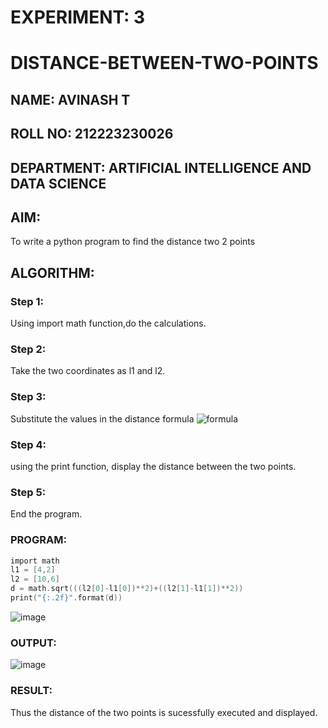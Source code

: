 # EXPERIMENT: 3
# DISTANCE-BETWEEN-TWO-POINTS
## NAME: AVINASH T
## ROLL NO: 212223230026
## DEPARTMENT: ARTIFICIAL INTELLIGENCE AND DATA SCIENCE
## AIM:
To write a python program to find the distance two 2 points
## ALGORITHM:
### Step 1: 
Using import math function,do the calculations.
### Step 2: 
Take the two coordinates as l1 and l2.
### Step 3: 
Substitute the values in the distance formula  ![formula](/formula.JPG)
### Step 4: 
using the print function, display the distance between the two points.
### Step 5: 
End the program.

### PROGRAM:
```c
import math 
l1 = [4,2]
l2 = [10,6]
d = math.sqrt(((l2[0]-l1[0])**2)+((l2[1]-l1[1])**2))
print("{:.2f}".format(d))
```
![image](https://github.com/AVINASH05T/DISTANCE-BETWEEN-TWO-POINTS/assets/151514286/a34fe9dc-33c1-400a-beff-d707108a6300)


### OUTPUT:
![image](https://github.com/AVINASH05T/DISTANCE-BETWEEN-TWO-POINTS/assets/151514286/5027af02-6602-47ec-a5ec-cb6ff7c0546b)


### RESULT:
Thus the distance of the two points is sucessfully executed and displayed.
